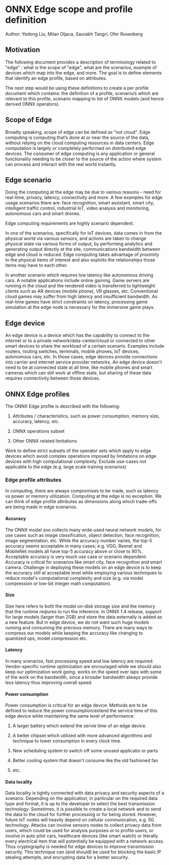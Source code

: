 # ONNX Edge scope and profile definition
Author: Yedong Liu, Milan Oljaca, Saurabh Tangri, Ofer Rosenberg

## Motivation

The following document provides a description of terminology related to "edge" : what is the scope of "edge", what are the scenarios, example of devices which map into the edge, and more. The goal is to define elements that identify an edge profile, based on attributes.

The next step would be using these definitions to create a per profile document which contains: the definition of a profile, scenario/s which are relevant to this profile, scenario mapping to list of ONNX models (and hence derived ONNX operators).

## Scope of Edge

Broadly speaking, scope of edge can be defined as "not cloud". Edge computing is computing that’s done at or near the source of the data, without relying on the cloud computing resources in data centers. Edge computation is largely or completely performed on distributed edge devices. The consumer of edge computing is any application or general functionality needing to be closer to the source of the action where system can process and interact with the real world instantly.

## Edge scenario

Doing the computing at the edge may be due to various reasons - need for real-time, privacy, latency, connectivity and more. A few examples for edge usage scenarios there are: face recognition, smart assistant, smart city, intelligent traffic control, industrial IoT, video analysis and monitoring, autonomous cars and smart drones.

Edge computing requirements are highly scenario dependent.

In one of the scenarios, specifically for IoT devices, data comes in from the physical world via various sensors, and actions are taken to change physical state via various forms of output; by performing analytics and generating output directly at the site, communications bandwidth between edge and cloud is reduced. Edge computing takes advantage of proximity to the physical items of interest and also exploits the relationships those items may have to each other.

In another scenario which requires low latency like autonomous driving cars. A notable applications include online gaming. Game servers are running in the cloud and the rendered video is transferred to lightweight clients such as AR devices (mobile phone), VR glasses, etc. Conventional cloud games may suffer from high latency and insufficient bandwidth. As real-time games have strict constraints on latency, processing game simulation at the edge node is necessary for the immersive game plays.


## Edge device

An edge device is a device which has the capability to connect to the internet or to a private network/data-center/cloud or connected to other smart devices to share the workload of a certain scenario. Examples include routers, routing switches, terminals, mobile phones, IoT devices, autonomous cars, etc. In those cases, edge devices provide connections into carrier and internet service provider networks. An edge device doesn't need to be at connected state at all time, like mobile phones and smart cameras which can still work at offline state, but sharing of these data requires connectivity between those devices.

## ONNX Edge profiles

The ONNX Edge profile is described with the following:

1. Attributes / characteristics, such as power consumption, memory size, accuracy, latency, etc.

2. ONNX operations subset

3. Other ONNX related limitations 

Work to define strict subsets of the operator sets which apply to edge devices which avoid complex operations imposed by limitations on edge devices with high computational complexity. Exclude use-cases not applicable to the edge (e.g. large scale training scenarios)


### Edge profile attributes

In computing, there are always compromises to be made, such as latency vs power or memory utilization. Computing at the edge is no exception. We can think of edge profile attributes as dimensions along which trade-offs are being made in edge scenarios.

#### Accuracy

The ONNX model zoo collects many wide-used neural network models, for use cases such as image classification, object detection, face recognition, image segmentation, etc. While the accuracy number varies, the top-5 accuracy seems acceptable in many cases; e.g. VGG, Resnet and MobileNet models all have top-5 accuracy above or close to 90%. Acceptable accuracy is very much use case or scenario dependent. Accuracy is critical for scenarios like smart city, face recognition and smart camera. Challenge in deploying these models on an edge device is to keep the accuracy still at acceptable level while employing various techniques to reduce model's computational complexity and size (e.g. via model compression or low-bit integer math computation).

#### Size

Size here refers to both the model on-disk storage size and the memory that the runtime reqiures to run the inference. In ONNX 1.4 release, support for large models (larger than 2GB) and store the data externally is added as a new feature. But in edge device, we do not want such huge models running and consuming the precious memory. There are many ways to compress our models while keeping the accuracy like changing to quantized ops, model compression etc. 

#### Latency

In many scenarios, fast processing speed and low latency are required. Vendor-specific runtime optimization are encouraged while we should also keep our optimization work going. works on the speed over laps with some of the work on the bandwidth, since a broader bandwidth always provide less latency thus improving overall speed.

#### Power consumption

Power consumption is critical for an edge device. Methods are to be defined to reduce the power consumption/extend the service time of this edge device while maintaining the same level of performance:

1. A larger battery which extend the servie time of an edge device.

2. A better chipset which utilized with more advanced algorithms and technique to lower consumption in every clock time.

3. New scheduling system to switch off some unused applicatio or parts

4. Better cooling system that doesn't consume like the old fashioned fan

5. etc. 


#### Data locality

Data locality is tightly connected with data privacy and security aspects of a scenario. Depending on the application, in particular on the required data type and format, it is up to the developer to select the best transmission technology. Sometimes, it is possible to create a local network and to send the data to the cloud for further processing or for being stored. However, future IoT nodes will heavily depend on cellular communication, e.g. 5G technology.
Attacks can involve sensors nodes to collect privacy data from users, which could be used for analysis purposes or to profile users, or involve in auto pilot cars, healthcare devices (like smart watch) or literally every electrical item that will potentially be equipped with a network access. Thus cryptography is needed for edge devices to improve transmission security. This technique can (and should) be used for blocking the basic IP stealing attempts, and encrypting data for a better security.
